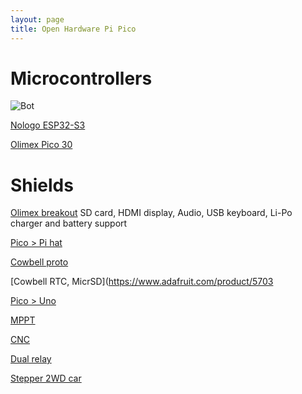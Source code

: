 ```yaml
---
layout: page
title: Open Hardware Pi Pico
---
```

# Microcontrollers

 ![Bot](https://raw.githubusercontent.com/rosmo-robot/rosmo-robot.github.io/master/assets/img/esp32s3pico.jpeg)

[Nologo ESP32-S3](https://www.nologo.tech/product/esp32/esp32s3Pico/esp32S3Pico.html#%E7%AE%80%E4%BB%8B)

[Olimex Pico 30](https://www.olimex.com/Products/MicroPython/RP2040-PICO30/open-source-hardware)


# Shields

[Olimex breakout](https://www.olimex.com/Products/MicroPython/RP2040-PICO-PC/open-source-hardware)  SD card, HDMI display, Audio, USB keyboard, Li-Po charger and battery support

[Pico > Pi hat](https://github.com/bablokb/pcb-pico-pi-base)

[Cowbell proto](https://www.adafruit.com/product/5703)

[Cowbell RTC, MicrSD](https://www.adafruit.com/product/5703

[Pico > Uno](https://lectronz.com/products/raspberry-pi-pico-to-uno-flexypin-adapter)

[MPPT](https://github.com/LucyJenkins/MPPT-Raspberry-pi-Pico-Shield)


[CNC](https://github.com/spark404/rp2040_cnc)

[Dual relay](https://oshwlab.com/micr0_kevin/raspberry-pi-pico-strapper)

[Stepper 2WD car](https://hackaday.io/project/190661-trundlebot-the-educational-robot)
